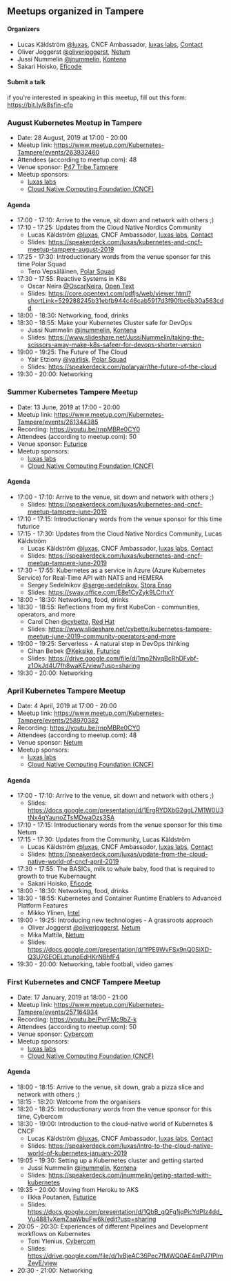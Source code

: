 ## Meetups organized in Tampere

#### Organizers

 - Lucas Käldström [@luxas](https://github.com/luxas), CNCF Ambassador, [luxas labs](https://luxaslabs.com), [Contact](https://www.cncf.io/speaker/luxas)
 - Oliver Joggerst [@oliverjoggerst](https://github.com/oliverjoggerst), [Netum](https://www.netum.fi/)
 - Jussi Nummelin [@jnummelin](https://github.com/jnummelin), [Kontena](https://kontena.io)
 - Sakari Hoisko, [Eficode](https://www.eficode.com/home)

#### Submit a talk

if you're interested in speaking in this meetup, fill out this form: https://bit.ly/k8sfin-cfp

### August Kubernetes Meetup in Tampere

 - Date: 28 August, 2019 at 17:00 - 20:00
 - Meetup link: https://www.meetup.com/Kubernetes-Tampere/events/263932460
 - Attendees (according to meetup.com): 48
 - Venue sponsor: [P47 Tribe Tampere](https://tribetampere.com)
 - Meetup sponsors:
   - [luxas labs](https://luxaslabs.com)
   - [Cloud Native Computing Foundation (CNCF)](https://www.cncf.io/)

#### Agenda

 - 17:00 - 17:10: Arrive to the venue, sit down and network with others ;) 
 - 17:10 - 17:25: Updates from the Cloud Native Nordics Community 
   - Lucas Käldström [@luxas](https://github.com/luxas), CNCF Ambassador, [luxas labs](https://luxaslabs.com), [Contact](https://www.cncf.io/speaker/luxas)
   - Slides: https://speakerdeck.com/luxas/kubernetes-and-cncf-meetup-tampere-august-2019
 - 17:25 - 17:30: Introductionary words from the venue sponsor for this time Polar Squad 
   - Tero Vepsäläinen, [Polar Squad](https://polarsquad.com)
 - 17:30 - 17:55: Reactive Systems in K8s 
   - Oscar Neira [@OscarNeira](https://github.com/OscarNeira), [Open Text](https://www.opentext.com)
   - Slides: https://core.opentext.com/pdfjs/web/viewer.html?shortLink=529288245b31ebfb944c46cab5917d3f90fbc6b30a563cdd
 - 18:00 - 18:30: Networking, food, drinks 
 - 18:30 - 18:55: Make your Kubernetes Cluster safe for DevOps 
   - Jussi Nummelin [@jnummelin](https://github.com/jnummelin), [Kontena](https://kontena.io)
   - Slides: https://www.slideshare.net/JussiNummelin/taking-the-scissors-away-make-k8s-safeer-for-devops-shorter-version
 - 19:00 - 19:25: The Future of The Cloud 
   - Yair Etziony [@yairlisk](https://github.com/yairlisk), [Polar Squad](https://polarsquad.com)
   - Slides: https://speakerdeck.com/polaryair/the-future-of-the-cloud
 - 19:30 - 20:00: Networking 

### Summer Kubernetes Tampere Meetup

 - Date: 13 June, 2019 at 17:00 - 20:00
 - Meetup link: https://www.meetup.com/Kubernetes-Tampere/events/261344385
 - Recording: https://youtu.be/rnpMBRe0CY0
 - Attendees (according to meetup.com): 50
 - Venue sponsor: [Futurice](https://www.futurice.com/)
 - Meetup sponsors:
   - [luxas labs](https://luxaslabs.com)
   - [Cloud Native Computing Foundation (CNCF)](https://www.cncf.io/)

#### Agenda

 - 17:00 - 17:10: Arrive to the venue, sit down and network with others ;) 
   - Slides: https://speakerdeck.com/luxas/kubernetes-and-cncf-meetup-tampere-june-2019
 - 17:10 - 17:15: Introductionary words from the venue sponsor for this time futurice 
 - 17:15 - 17:30: Updates from the Cloud Native Nordics Community, Lucas Käldström 
   - Lucas Käldström [@luxas](https://github.com/luxas), CNCF Ambassador, [luxas labs](https://luxaslabs.com), [Contact](https://www.cncf.io/speaker/luxas)
   - Slides: https://speakerdeck.com/luxas/kubernetes-and-cncf-meetup-tampere-june-2019
 - 17:30 - 17:55: Kubernetes as a service in Azure (Azure Kubernetes Service) for Real-Time API with NATS and HEMERA 
   - Sergey Sedelnikov [@serge-sedelnikov](https://github.com/serge-sedelnikov), [Stora Enso](https://www.storaenso.com/)
   - Slides: https://sway.office.com/E8e1CyZyk9LCrhxY
 - 18:00 - 18:30: Networking, food, drinks 
 - 18:30 - 18:55: Reflections from my first KubeCon - communities, operators, and more 
   - Carol Chen [@cybette](https://github.com/cybette), [Red Hat](https://www.redhat.com)
   - Slides: https://www.slideshare.net/cybette/kubernetes-tampere-meetup-june-2019-community-operators-and-more
 - 19:00 - 19:25: Serverless - A natural step in DevOps thinking 
   - Cihan Bebek [@Keksike](https://github.com/Keksike), [Futurice](https://www.futurice.com/)
   - Slides: https://drive.google.com/file/d/1mp2NvqBcRhDFvbf-z1OkJd4U7fh8waKE/view?usp=sharing
 - 19:30 - 20:00: Networking 

### April Kubernetes Tampere Meetup

 - Date: 4 April, 2019 at 17:00 - 20:00
 - Meetup link: https://www.meetup.com/Kubernetes-Tampere/events/258970382
 - Recording: https://youtu.be/rnpMBRe0CY0
 - Attendees (according to meetup.com): 48
 - Venue sponsor: [Netum](https://www.netum.fi/)
 - Meetup sponsors:
   - [luxas labs](https://luxaslabs.com)
   - [Cloud Native Computing Foundation (CNCF)](https://www.cncf.io/)

#### Agenda

 - 17:00 - 17:10: Arrive to the venue, sit down and network with others ;) 
   - Slides: https://docs.google.com/presentation/d/1ErgRYDXbG2ggL7M1W0U3tNx4qYaunoZTsMDwaOzs3SA
 - 17:10 - 17:15: Introductionary words from the venue sponsor for this time Netum 
 - 17:15 - 17:30: Updates from the Community, Lucas Käldström 
   - Lucas Käldström [@luxas](https://github.com/luxas), CNCF Ambassador, [luxas labs](https://luxaslabs.com), [Contact](https://www.cncf.io/speaker/luxas)
   - Slides: https://speakerdeck.com/luxas/update-from-the-cloud-native-world-of-cncf-april-2019
 - 17:30 - 17:55: The BASICs, milk to whale baby, food that is required to growth to true Kubernaught 
   - Sakari Hoisko, [Eficode](https://www.eficode.com/home)
 - 18:00 - 18:30: Networking, food, drinks 
 - 18:30 - 18:55: Kubernetes and Container Runtime Enablers to Advanced Platform Features 
   - Mikko Ylinen, [Intel](https://www.intel.com)
 - 19:00 - 19:25: Introducing new technologies - A grassroots approach 
   - Oliver Joggerst [@oliverjoggerst](https://github.com/oliverjoggerst), [Netum](https://www.netum.fi/)
   - Mika Mattila, [Netum](https://www.netum.fi/)
   - Slides: https://docs.google.com/presentation/d/1fPE9WvFSx9nQ0SiXD-Q3U7GEOELztunqEdHKrN8hfF4
 - 19:30 - 20:00: Networking, table football, video games 

### First Kubernetes and CNCF Tampere Meetup

 - Date: 17 January, 2019 at 18:00 - 21:00
 - Meetup link: https://www.meetup.com/Kubernetes-Tampere/events/257164934
 - Recording: https://youtu.be/PvrFMc9bZ-k
 - Attendees (according to meetup.com): 50
 - Venue sponsor: [Cybercom](https://www.cybercom.com/)
 - Meetup sponsors:
   - [luxas labs](https://luxaslabs.com)
   - [Cloud Native Computing Foundation (CNCF)](https://www.cncf.io/)

#### Agenda

 - 18:00 - 18:15: Arrive to the venue, sit down, grab a pizza slice and network with others ;) 
 - 18:15 - 18:20: Welcome from the organisers 
 - 18:20 - 18:25: Introductionary words from the venue sponsor for this time, Cybercom 
 - 18:30 - 19:00: Introduction to the cloud-native world of Kubernetes & CNCF 
   - Lucas Käldström [@luxas](https://github.com/luxas), CNCF Ambassador, [luxas labs](https://luxaslabs.com), [Contact](https://www.cncf.io/speaker/luxas)
   - Slides: https://speakerdeck.com/luxas/intro-to-the-cloud-native-world-of-kubernetes-january-2019
 - 19:05 - 19:30: Setting up a Kubernetes cluster and getting started 
   - Jussi Nummelin [@jnummelin](https://github.com/jnummelin), [Kontena](https://kontena.io)
   - Slides: https://speakerdeck.com/jnummelin/geting-started-with-kubernetes
 - 19:35 - 20:00: Moving from Heroku to AKS 
   - Ilkka Poutanen, [Futurice](https://www.futurice.com/)
   - Slides: https://docs.google.com/presentation/d/1QbB_gQFg1jqPicYdPIz4dd_Vu4881vXemZaaWbuFw6k/edit?usp=sharing
 - 20:05 - 20:30: Experiences of different Pipelines and Development workflows on Kubernetes 
   - Toni Ylenius, [Cybercom](https://www.cybercom.com/)
   - Slides: https://drive.google.com/file/d/1vBjeAC36Pec7fMWQ0AE4mPJ7IPImZevE/view
 - 20:30 - 21:00: Networking 
